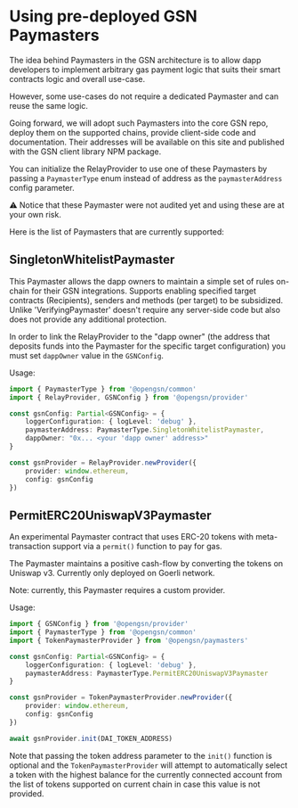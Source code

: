 # Using pre-deployed GSN Paymasters

The idea behind Paymasters in the GSN architecture is to allow dapp developers to
implement arbitrary gas payment logic that suits their smart contracts logic and overall use-case.

However, some use-cases do not require a dedicated Paymaster and can reuse the same logic.

Going forward, we will adopt such Paymasters into the core GSN repo, deploy them on the supported chains,
provide client-side code and documentation. Their addresses will be available on this site and
published with the GSN client library NPM package.

You can initialize the RelayProvider to use one of these Paymasters by passing a `PaymasterType` enum
instead of address as the `paymasterAddress` config parameter.

:warning: Notice that these Paymaster were not audited yet and using these are at your own risk.

Here is the list of Paymasters that are currently supported:

## SingletonWhitelistPaymaster

This Paymaster allows the dapp owners to maintain a simple set of rules on-chain for their GSN integrations.
Supports enabling specified target contracts (Recipients), senders and methods (per target) to be subsidized.
Unlike 'VerifyingPaymaster' doesn't require any server-side code but also does not provide any additional protection.

In order to link the RelayProvider to the "dapp owner" (the address that deposits funds into the Paymaster for the
specific target configuration) you must set `dappOwner` value in the `GSNConfig`.

Usage:
``` typescript
import { PaymasterType } from '@opengsn/common'
import { RelayProvider, GSNConfig } from '@opengsn/provider'

const gsnConfig: Partial<GSNConfig> = {
    loggerConfiguration: { logLevel: 'debug' },
    paymasterAddress: PaymasterType.SingletonWhitelistPaymaster,
    dappOwner: "0x... <your 'dapp owner' address>"
}

const gsnProvider = RelayProvider.newProvider({ 
    provider: window.ethereum,
    config: gsnConfig 
})
```

## PermitERC20UniswapV3Paymaster

An experimental Paymaster contract that uses ERC-20 tokens with meta-transaction support via a `permit()` function to pay for gas.


The Paymaster maintains a positive cash-flow by converting the tokens on Uniswap v3. Currently only deployed on Goerli network.

Note: currently, this Paymaster requires a custom provider.

Usage:
``` typescript
import { GSNConfig } from '@opengsn/provider'
import { PaymasterType } from '@opengsn/common'
import { TokenPaymasterProvider } from '@opengsn/paymasters'

const gsnConfig: Partial<GSNConfig> = {
    loggerConfiguration: { logLevel: 'debug' },
    paymasterAddress: PaymasterType.PermitERC20UniswapV3Paymaster
}

const gsnProvider = TokenPaymasterProvider.newProvider({
    provider: window.ethereum,
    config: gsnConfig
})

await gsnProvider.init(DAI_TOKEN_ADDRESS)
```

Note that passing the token address parameter to the `init()` function is optional and the `TokenPaymasterProvider`
will attempt to automatically select a token with the highest balance for the currently connected account from the
list of tokens supported on current chain in case this value is not provided.
